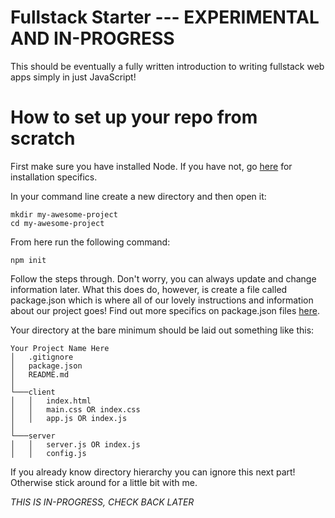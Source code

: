 # Fullstack Starter --- EXPERIMENTAL AND IN-PROGRESS

This should be eventually a fully written introduction to writing fullstack web apps simply in just JavaScript!

# How to set up your repo from scratch

First make sure you have installed Node. If you have not, go [here](https://nodejs.org/en/) for installation specifics.

In your command line create a new directory and then open it:

```
mkdir my-awesome-project
cd my-awesome-project
```

From here run the following command:

```
npm init
```

Follow the steps through. Don't worry, you can always update and change information later. What this does do, however, is create a file called package.json which is where all of our lovely instructions and information about our project goes! Find out more specifics on package.json files [here](https://docs.npmjs.com/files/package.json).

Your directory at the bare minimum should be laid out something like this:

```
Your Project Name Here
│   .gitignore
│   package.json
│   README.md
│
└───client
│   │   index.html
│   │   main.css OR index.css 
│   │   app.js OR index.js
│
└───server
│   │   server.js OR index.js
│   │   config.js
```

If you already know directory hierarchy you can ignore this next part! Otherwise stick around for a little bit with me.

_THIS IS IN-PROGRESS, CHECK BACK LATER_

